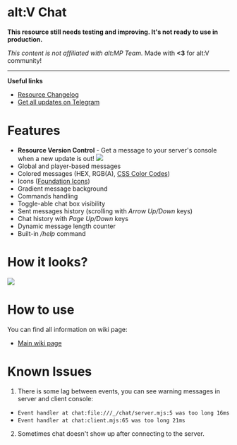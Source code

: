 # alt:V Chat
**This resource still needs testing and improving. It's not ready to use in production.**

*This content is not affiliated with alt:MP Team.*
Made with **<3** for alt:V community!

---

**Useful links**
* [Resource Changelog](https://github.com/echoWanderer/altV-Chat/blob/master/CHANGELOG.md)
* [Get all updates on Telegram](https://t.me/echoWanderer_altv)

# Features
* **Resource Version Control** - Get a message to your server's console when a new update is out!
![](https://i.ibb.co/C7dFgfk/rvc.png)
* Global and player-based messages
* Colored messages (HEX, RGB(A), [CSS Color Codes](https://www.quackit.com/css/css_color_codes.cfm))
* Icons ([Foundation Icons](https://zurb.com/playground/foundation-icon-fonts-3))
* Gradient message background
* Commands handling
* Toggle-able chat box visibility
* Sent messages history (scrolling with *Arrow Up/Down* keys)
* Chat history with *Page Up/Down* keys
* Dynamic message length counter
* Built-in */help* command

# How it looks?
![](https://i.ibb.co/y8dxXrw/Annotation-2020-01-11-192952.png)

# How to use
You can find all information on wiki page:
* [Main wiki page](https://github.com/echoWanderer/altV-Chat/wiki)

# Known Issues
1. There is some lag between events, you can see warning messages in server and client console:
* `Event handler at chat:file:///_/chat/server.mjs:5 was too long 16ms`
* `Event handler at chat:client.mjs:65 was too long 21ms`
2. Sometimes chat doesn't show up after connecting to the server.
